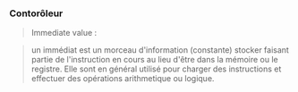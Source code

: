 ### Contorôleur

> Immediate value : 

> un immédiat est un morceau d'information (constante) stocker faisant partie de l'instruction en cours au lieu d'être dans la mémoire ou le registre. Elle sont en général utilisé pour charger des instructions et effectuer des opérations arithmetique ou logique.



